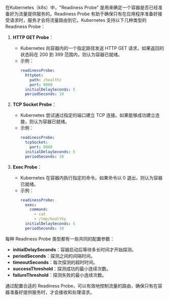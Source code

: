 在Kubernetes（k8s）中，"Readiness Probe" 是用来确定一个容器是否已经准备好为流量提供服务的。Readiness Probe 有助于确保只有在应用程序准备好接受请求时，服务才会将流量路由到它。Kubernetes 支持以下几种类型的 Readiness Probe：

1. **HTTP GET Probe**：
    - Kubernetes 向容器内的一个指定路径发送 HTTP GET 请求，如果返回的状态码在 200 到 399 范围内，则认为容器已就绪。
    - 示例：
      ```yaml
      readinessProbe:
        httpGet:
          path: /healthz
          port: 8080
        initialDelaySeconds: 5
        periodSeconds: 10
      ```

2. **TCP Socket Probe**：
    - Kubernetes 尝试通过指定的端口建立 TCP 连接。如果能够成功建立连接，则认为容器已就绪。
    - 示例：
      ```yaml
      readinessProbe:
        tcpSocket:
          port: 8080
        initialDelaySeconds: 5
        periodSeconds: 10
      ```

3. **Exec Probe**：
    - Kubernetes 在容器内执行指定的命令。如果命令以 0 退出，则认为容器已就绪。
    - 示例：
      ```yaml
      readinessProbe:
        exec:
          command:
            - cat
            - /tmp/healthy
        initialDelaySeconds: 5
        periodSeconds: 10
      ```

每种 Readiness Probe 类型都有一些共同的配置参数：

- **initialDelaySeconds**：容器启动后等待多长时间才开始探测。
- **periodSeconds**：探测之间的间隔时间。
- **timeoutSeconds**：每次探测的超时时间。
- **successThreshold**：探测成功的最小连续次数。
- **failureThreshold**：探测失败的最小连续次数。

通过配置合适的 Readiness Probe，可以有效地控制流量的路由，确保只有在容器准备好提供服务时，才会接收和处理请求。